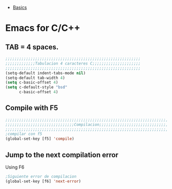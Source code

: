 <!-- TITLE: Emacs -->


* [Basics](/emacs/basics)

# Emacs for C/C++
## TAB = 4 spaces.

```lisp
;;;;;;;;;;;;;;;;;;;;;;;;;;;;;;;;;;;;;;;;;;;;;;;;;;;;;;;;;;;
;;;;;;;;;;;;;Tabulacion 4 caracteres C;;;;;;;;;;;;;;;;;;;;;
;;;;;;;;;;;;;;;;;;;;;;;;;;;;;;;;;;;;;;;;;;;;;;;;;;;;;;;;;;;
(setq-default indent-tabs-mode nil)
(setq-default tab-width 4)
(setq c-basic-offset 4)
(setq c-default-style "bsd"
      c-basic-offset 4)

```

## Compile with F5


```lisp
;;;;;;;;;;;;;;;;;;;;;;;;;;;;;;;;;;;;;;;;;;;;;;;;;;;;;;;;;;;;;;;;;;;;;;;;;;;;;;;;
;;;;;;;;;;;;;;;;;;;;;;;;;;;;;;Compilacion;;;;;;;;;;;;;;;;;;;;;;;;;;;;;;;;;;;;;;;
;;;;;;;;;;;;;;;;;;;;;;;;;;;;;;;;;;;;;;;;;;;;;;;;;;;;;;;;;;;;;;;;;;;;;;;;;;;;;;;;
;compilar con f5
(global-set-key [f5] 'compile)
```

## Jump to the next compilation error

Using F6

```lisp
;Siguiente error de compilacion
(global-set-key [f6] 'next-error)
```


